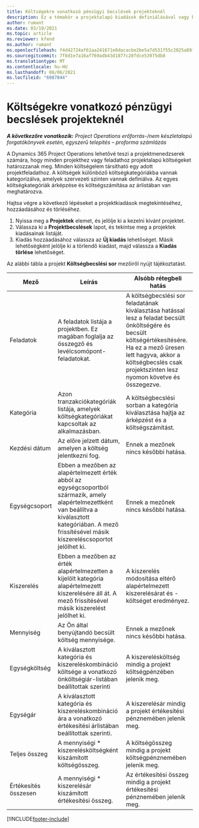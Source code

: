 ```yaml
---
title: Költségekre vonatkozó pénzügyi becslések projekteknél
description: Ez a témakör a projektalapú kiadások definiálásával vagy becslésével kapcsolatban tartalmaz tájékoztatást.
author: rumant
ms.date: 03/19/2021
ms.topic: article
ms.reviewer: kfend
ms.author: rumant
ms.openlocfilehash: f4d42724af61aa241671e8dacacbe2be5a7d531f55c2025a89ff777ac41e9b67
ms.sourcegitcommit: 7f8d1e7a16af769adb43d1877c28fdce53975db8
ms.translationtype: MT
ms.contentlocale: hu-HU
ms.lasthandoff: 08/06/2021
ms.locfileid: "6987844"
---
```

# <a name="financial-estimates-for-expenses-on-projects"></a>Költségekre vonatkozó pénzügyi becslések projekteknél
_**A következőre vonatkozik:** Project Operations erőforrás-/nem készletalapú forgatókönyvek esetén, egyszerű telepítés – proforma számlázás_

A Dynamics 365 Project Operations lehetővé teszi a projektmenedzserek számára, hogy minden projekthez vagy feladathoz projektalapú költségeket határozzanak meg. Minden költségelem társítható egy adott projektfeladathoz. A költségek különböző költségkategóriákba vannak kategorizálva, amelyek szervezeti szinten vannak definiálva. Az egyes költségkategóriák árképzése és költségszámítása az árlistában van meghatározva. 

Hajtsa végre a következő lépéseket a projektkiadások megtekintéséhez, hozzáadásához és törléséhez.

1. Nyissa meg a **Projektek** elemet, és jelölje ki a kezelni kívánt projektet.
2. Válassza ki a **Projektbecslések** lapot, és tekintse meg a projektek kiadásainak listáját.
3. Kiadás hozzáadásához válassza az **Új kiadás** lehetőséget. Másik lehetőségként jelölje ki a törlendő kiadást, majd válassza a **Kiadás törlése** lehetőséget.

Az alábbi tábla a projekt **Költségbecslési sor** mezőiről nyújt tájékoztatást. 

| **Mező** | **Leírás** | **Alsóbb rétegbeli hatás** |
| --- | --- | --- |
| Feladatok | A feladatok listája a projektben. Ez magában foglalja az összegző és levélcsomópont-feladatokat. | A költségbecslési sor feladatának kiválasztása hatással lesz a feladat becsült önköltségére és becsült költségértékesítésére. Ha ez a mező üresen lett hagyva, akkor a költségbecslés csak projektszinten lesz nyomon követve és összegezve. |
| Kategória | Azon tranzakciókategóriák listája, amelyek költségkategóriákat kapcsoltak az alkalmazásban. | A költségbecslési sorban a kategória kiválasztása hajtja az árképzést és a költségszámítást. |
| Kezdési dátum | Az előre jelzett dátum, amelyen a költség jelentkezni fog. | Ennek a mezőnek nincs későbbi hatása. |
| Egységcsoport | Ebben a mezőben az alapértelmezett érték abból az egységcsoportból származik, amely alapértelmezettként van beállítva a kiválasztott kategóriában. A mező frissítésével másik kiszereléscsoportot jelölhet ki. | Ennek a mezőnek nincs későbbi hatása. |
| Kiszerelés | Ebben a mezőben az érték alapértelmezetten a kijelölt kategória alapértelmezett kiszerelésére áll át. A mező frissítésével másik kiszerelést jelölhet ki. | A kiszerelés módosítása eltérő alapértelmezett kiszerelésárat és -költséget eredményez. |
| Mennyiség | Az Ön által benyújtandó becsült költség mennyisége. | Ennek a mezőnek nincs későbbi hatása. |
| Egységköltség | A kiválasztott kategória és kiszereléskombináció költsége a vonatkozó önköltségiár-listában beállítottak szerinti | A kiszerelésköltség mindig a projekt költségpénzében jelenik meg. |
| Egységár | A kiválasztott kategória és kiszereléskombináció ára a vonatkozó értékesítési árlistában beállítottak szerinti. | A kiszerelésár mindig a projekt értékesítési pénznemében jelenik meg. |
| Teljes összeg | A mennyiségi \* kiszerelésköltségként kiszámított költségösszeg.| A költségösszeg mindig a projekt költségpénznemében jelenik meg. |
| Értékesítés összesen | A mennyiségi \* kiszerelésár kiszámított értékesítési összeg. | Az értékesítési összeg mindig a projekt értékesítési pénznemében jelenik meg. |


[!INCLUDE[footer-include](../includes/footer-banner.md)]
